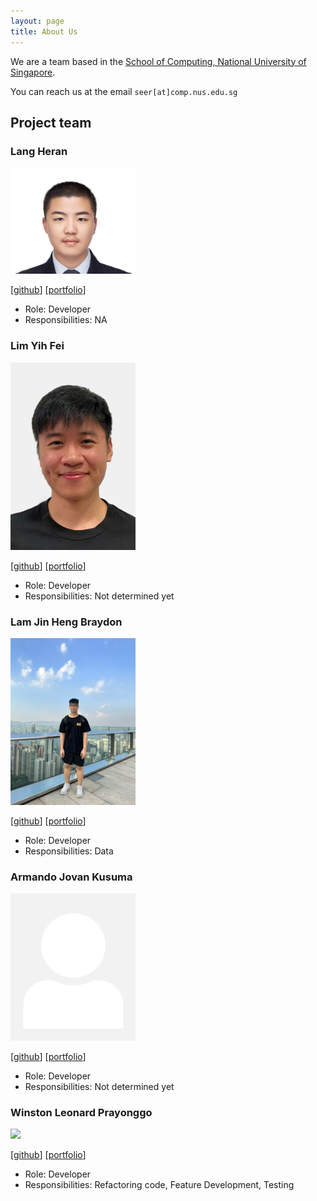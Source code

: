 ```yaml
---
layout: page
title: About Us
---
```


We are a team based in the [School of Computing, National University of Singapore](http://www.comp.nus.edu.sg).

You can reach us at the email `seer[at]comp.nus.edu.sg`

## Project team

### Lang Heran

<img src="images/heran9.png" width="200px">

[[github](http://github.com/heran9)] [[portfolio](team/heran9.md)]

* Role: Developer
* Responsibilities: NA

### Lim Yih Fei
<img src="images/yihfei.png" width="200px">

[[github](http://github.com/yihfei)]
[[portfolio](team/yihfei.md)]

* Role: Developer
* Responsibilities: Not determined yet

### Lam Jin Heng Braydon

<img src="images/lambraydon.png" width="200px">

[[github](https://github.com/lambraydon)] [[portfolio](team/johndoe.md)]

* Role: Developer
* Responsibilities: Data

### Armando Jovan Kusuma

<img src="images/jovkusuma.png" width="200px">

[[github](https://github.com/jovkusuma)]
[[portfolio](team/jovkusuma.md)]

* Role: Developer
* Responsibilities: Not determined yet

### Winston Leonard Prayonggo

<img src="images/winstonleonard.png" width="200px">

[[github](http://github.com/WinstonLeonard)]
[[portfolio](team/winstonleonard.md)]

* Role: Developer
* Responsibilities: Refactoring code, Feature Development, Testing
